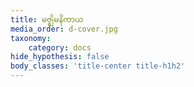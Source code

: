 ```yaml
---
title: မဇ္ဈိမနိကာယ
media_order: d-cover.jpg
taxonomy:
    category: docs
hide_hypothesis: false
body_classes: 'title-center title-h1h2'
---
```


